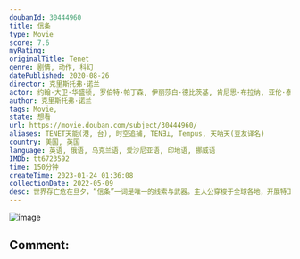 ```yaml
---
doubanId: 30444960
title: 信条
type: Movie
score: 7.6
myRating: 
originalTitle: Tenet
genre: 剧情, 动作, 科幻
datePublished: 2020-08-26
director: 克里斯托弗·诺兰
actor: 约翰·大卫·华盛顿, 罗伯特·帕丁森, 伊丽莎白·德比茨基, 肯尼思·布拉纳, 亚伦·泰勒, 迪宝·卡帕蒂娅, 克蕾曼丝·波西, 希米什·帕特尔, 安德鲁·霍华德, 尤里·科洛科利尼科夫, 迈克尔·凯恩, 马丁·唐文, 卡里娜·韦尔瓦, 乔纳森·坎普, 凯蒂·麦克凯布, 贝恩·科拉科, 安东尼·莫利纳利, 特伦特·布克斯顿, 英格丽·玛格斯, 瑞奇·切劳洛, 劳里·谢泼德, 马克·克雷尼克, 亚历克斯·威克索, 丹兹尔·史密斯, 马塞尔·萨巴特, 杰里米·西奥伯德, 菲奥娜·道里夫, 约翰·威斯利·查特曼, 杰克·卡特莫尔, 杰佛逊·豪尔, 凯莱布·斯比尔亚兹, 肖恩·艾弗里, 吉米·斯达, 卡德罗莎·奥娜·卡罗尔
author: 克里斯托弗·诺兰
tags: Movie, 
state: 想看
url: https://movie.douban.com/subject/30444960/
aliases: TENET天能(港, 台), 时空追捕, TENƎ⊥, Tempus, 天呐天(豆友译名)
country: 美国, 英国
language: 英语, 俄语, 乌克兰语, 爱沙尼亚语, 印地语, 挪威语
IMDb: tt6723592
time: 150分钟
createTime: 2023-01-24 01:36:08
collectionDate: 2022-05-09
desc: 世界存亡危在旦夕，“信条”一词是唯一的线索与武器。主人公穿梭于全球各地，开展特工活动，力求揭示“信条”之谜，并完成一项超越了真实时间的神秘任务。这项任务并非时间之旅，而是【时空逆转】。
---
```


![image](p2612061299.jpg)

Comment: 
---

